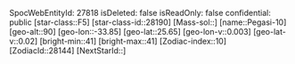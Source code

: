 ﻿---
location: [25.65,-33.85,90]
type: Station
tags:
- astro/Star

---
SpocWebEntityId: 27818
isDeleted: false
isReadOnly: false
confidential: public
[star-class::F5]
[star-class-id::28190]
[Mass-sol::]
[name::Pegasi-10]
[geo-alt::90]
[geo-lon::-33.85]
[geo-lat::25.65]
[geo-lon-v::0.003]
[geo-lat-v::0.02]
[bright-min::41]
[bright-max::41]
[Zodiac-index::10]
[ZodiacId::28144]
[NextStarId::]

